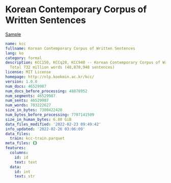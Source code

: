 # Korean Contemporary Corpus of Written Sentences
 
[Sample](../sample/kcc.txt)
 
<!-- MARKDOWN-AUTO-DOCS:START (CODE:src=../../../ekorpkit/resources/corpora/kcc.yaml) -->
<!-- The below code snippet is automatically added from ../../../ekorpkit/resources/corpora/kcc.yaml -->
```yaml
name: kcc
fullname: Korean Contemporary Corpus of Written Sentences
lang: ko
category: formal
description: KCC150, KCCq28, KCC940 -- Korean Contemporary Corpus of Written Sentences
  Total 732 million words (48,878,948 sentences)
license: MIT License
homepage: http://nlp.kookmin.ac.kr/kcc/
version: 1.0.0
num_docs: 46529987
num_docs_before_processing: 48878952
num_segments: 46529987
num_sents: 46529987
num_words: 703222627
size_in_bytes: 7300422420
num_bytes_before_processing: 7707141509
size_in_human_bytes: 6.80 GiB
data_files_modified: '2022-02-23 09:49:42'
info_updated: '2022-02-26 03:06:09'
data_files:
  train: kcc-train.parquet
meta_files: {}
features:
  columns:
    id: id
    text: text
  data:
    id: int
    text: str
```
<!-- MARKDOWN-AUTO-DOCS:END -->
